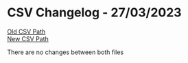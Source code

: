 
# CSV Changelog - 27/03/2023

[Old CSV Path](assertions-csv/oldManual.csv)  
[New CSV Path](assertions-csv/manual.csv)

There are no changes between both files
